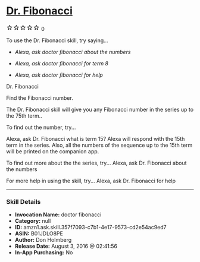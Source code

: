 # [Dr. Fibonacci](http://alexa.amazon.com/#skills/amzn1.ask.skill.357f7093-c7b1-4e17-9573-cd2e54ac9ed7)
![0 stars](../../images/ic_star_border_black_18dp_1x.png)![0 stars](../../images/ic_star_border_black_18dp_1x.png)![0 stars](../../images/ic_star_border_black_18dp_1x.png)![0 stars](../../images/ic_star_border_black_18dp_1x.png)![0 stars](../../images/ic_star_border_black_18dp_1x.png) 0

To use the Dr. Fibonacci skill, try saying...

* *Alexa, ask doctor fibonacci about the numbers*

* *Alexa, ask doctor fibonacci for term 8*

* *Alexa, ask doctor fibonacci for help*

Dr. Fibonacci

Find the Fibonacci number. 

The Dr. Fibonacci skill will give you any Fibonacci number in the series up to the 75th term..

To find out the number, try...

Alexa, ask Dr. Fibonacci what is term 15?
Alexa will respond with the 15th term in the series.  Also, all the numbers of the sequence up to the 15th term will be printed on the companion app.

To find out more about the the series, try...
Alexa, ask Dr. Fibonacci about the numbers

For more help in using the skill, try...
Alexa, ask Dr. Fibonacci for help

***

### Skill Details

* **Invocation Name:** doctor fibonacci
* **Category:** null
* **ID:** amzn1.ask.skill.357f7093-c7b1-4e17-9573-cd2e54ac9ed7
* **ASIN:** B01JDLO8PE
* **Author:** Don Holmberg
* **Release Date:** August 3, 2016 @ 02:41:56
* **In-App Purchasing:** No

